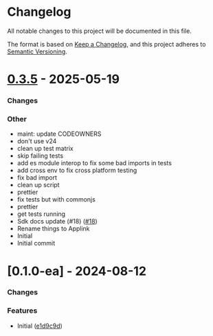 # Changelog
All notable changes to this project will be documented in this file.

The format is based on [Keep a Changelog](https://keepachangelog.com/en/1.0.0/),
and this project adheres to [Semantic Versioning](https://semver.org/spec/v2.0.0.html).

# [0.3.5](https://github.com/heroku/heroku-applink-nodejs/compare/HEAD...0.3.5) - 2025-05-19


### Changes


### Other

* maint: update CODEOWNERS
* don't use v24
* clean up test matrix
* skip failing tests
* add es module interop to fix some bad imports in tests
* add cross env to fix cross platform testing
* fix bad import
* clean up script
* prettier
* fix tests but with commonjs
* prettier
* get tests running
* Sdk docs update (#18) ([#18](https://github.com/heroku/heroku-applink-nodejs/pull/18))
* Rename things to Applink
* Initial
* Initial commit

# [0.1.0-ea] - 2024-08-12

### Changes

### Features
- Initial ([e1d9c9d](https://github.com/heroku/heroku-applink-nodejs/commit/e1d9c9d149b3b4276784655387afa49c24cdcd8e))
